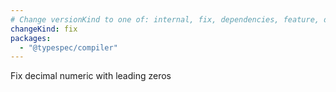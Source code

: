 ```yaml
---
# Change versionKind to one of: internal, fix, dependencies, feature, deprecation, breaking
changeKind: fix
packages:
  - "@typespec/compiler"
---
```


Fix decimal numeric with leading zeros

